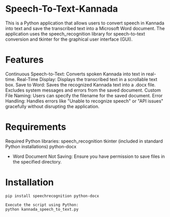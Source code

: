 # Speech-To-Text-Kannada
This is a Python application that allows users to convert speech in Kannada into text and save the transcribed text into a Microsoft Word document. The application uses the speech_recognition library for speech-to-text conversion and tkinter for the graphical user interface (GUI).

# Features
Continuous Speech-to-Text: Converts spoken Kannada into text in real-time.
Real-Time Display: Displays the transcribed text in a scrollable text box.
Save to Word: Saves the recognized Kannada text into a .docx file.
Excludes system messages and errors from the saved document.
Custom File Naming: Users can specify the filename for the saved document.
Error Handling: Handles errors like "Unable to recognize speech" or "API issues" gracefully without disrupting the application.

# Requirements
Required Python libraries:
speech_recognition
tkinter (included in standard Python installations)
python-docx

* Word Document Not Saving: Ensure you have permission to save files in the specified directory.
  
# Installation
~~~ Install Python Dependencies:
pip install speechrecognition python-docx

Execute the script using Python:
python kannada_speech_to_text.py
~~~

